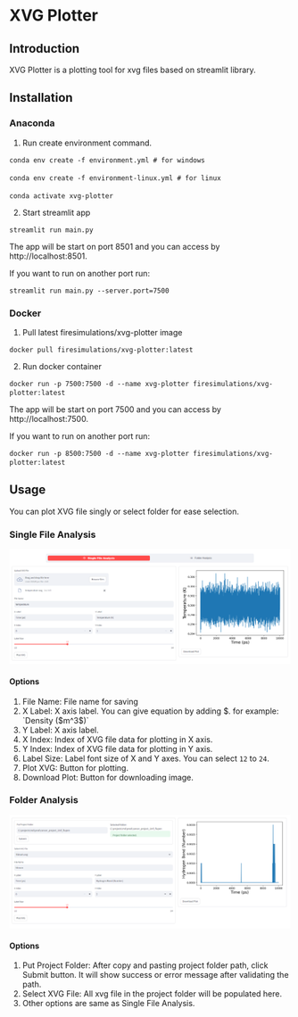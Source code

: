 # XVG Plotter

## Introduction

XVG Plotter is a plotting tool for xvg files based on streamlit library.

## Installation

### Anaconda

1. Run create environment command.

```shell
conda env create -f environment.yml # for windows

conda env create -f environment-linux.yml # for linux

conda activate xvg-plotter
```

2. Start streamlit app

```shell
streamlit run main.py
```

The app will be start on port 8501 and you can access by http://localhost:8501.

If you want to run on another port run:

```shell
streamlit run main.py --server.port=7500
```

### Docker

1. Pull latest firesimulations/xvg-plotter image

```shell
docker pull firesimulations/xvg-plotter:latest
```

2. Run docker container

```shell
docker run -p 7500:7500 -d --name xvg-plotter firesimulations/xvg-plotter:latest 
```

The app will be start on port 7500 and you can access by http://localhost:7500.

If you want to run on another port run:

```shell
docker run -p 8500:7500 -d --name xvg-plotter firesimulations/xvg-plotter:latest 
```

## Usage

You can plot XVG file singly or select folder for ease selection.

### Single File Analysis

![Single File Analysis - Full View](images%2F01.png)

#### Options

1. File Name: File name for saving
2. X Label: X axis label. You can give equation by adding $. for example: `Density ($m^3$)`
3. Y Label: X axis label.
4. X Index: Index of XVG file data for plotting in X axis.
5. Y Index: Index of XVG file data for plotting in Y axis.
6. Label Size: Label font size of X and Y axes. You can select `12` to `24`.
7. Plot XVG: Button for plotting.
8. Download Plot: Button for downloading image.

### Folder Analysis

![Folder Analysis - Full View](images%2F02.png)

#### Options

1. Put Project Folder: After copy and pasting project folder path, click Submit button. It will show success or error message after validating the path.
2. Select XVG File: All xvg file in the project folder will be populated here.
3. Other options are same as Single File Analysis.
